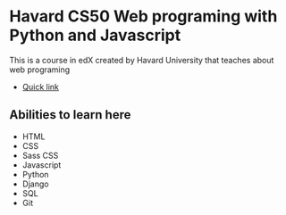 # Havard CS50 Web programing with Python and Javascript
This is a course in edX created by Havard University
that teaches about web programing

- [Quick link](https://learning.edx.org/course/course-v1:HarvardX+CS50W+Web/home)

## Abilities to learn here

- HTML
- CSS
- Sass CSS
- Javascript
- Python
- Django
- SQL
- Git
